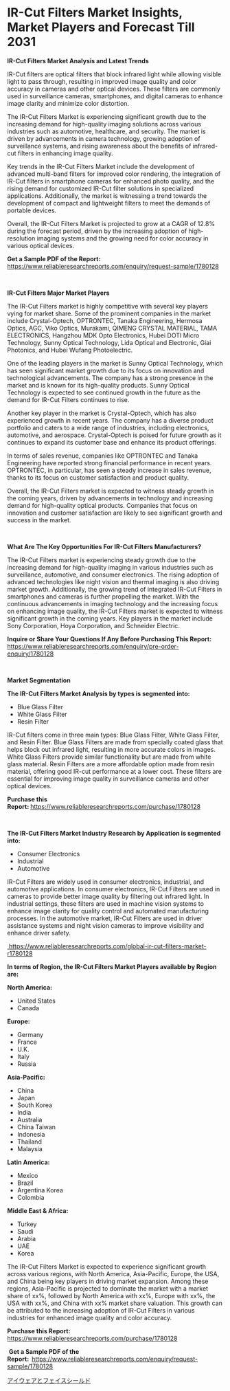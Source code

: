 <p><h1>IR-Cut Filters Market Insights, Market Players and Forecast Till 2031</h1></p><p><strong>IR-Cut Filters Market Analysis and Latest Trends</strong></p>
<p><p>IR-Cut filters are optical filters that block infrared light while allowing visible light to pass through, resulting in improved image quality and color accuracy in cameras and other optical devices. These filters are commonly used in surveillance cameras, smartphones, and digital cameras to enhance image clarity and minimize color distortion.</p><p>The IR-Cut Filters Market is experiencing significant growth due to the increasing demand for high-quality imaging solutions across various industries such as automotive, healthcare, and security. The market is driven by advancements in camera technology, growing adoption of surveillance systems, and rising awareness about the benefits of infrared-cut filters in enhancing image quality.</p><p>Key trends in the IR-Cut Filters Market include the development of advanced multi-band filters for improved color rendering, the integration of IR-Cut filters in smartphone cameras for enhanced photo quality, and the rising demand for customized IR-Cut filter solutions in specialized applications. Additionally, the market is witnessing a trend towards the development of compact and lightweight filters to meet the demands of portable devices.</p><p>Overall, the IR-Cut Filters Market is projected to grow at a CAGR of 12.8% during the forecast period, driven by the increasing adoption of high-resolution imaging systems and the growing need for color accuracy in various optical devices.</p></p>
<p><strong>Get a Sample PDF of the Report:&nbsp;</strong> <a href="https://www.reliableresearchreports.com/enquiry/request-sample/1780128">https://www.reliableresearchreports.com/enquiry/request-sample/1780128</a></p>
<p>&nbsp;</p>
<p><strong>IR-Cut Filters Major Market Players</strong></p>
<p><p>The IR-Cut Filters market is highly competitive with several key players vying for market share. Some of the prominent companies in the market include Crystal-Optech, OPTRONTEC, Tanaka Engineering, Hermosa Optics, AGC, Viko Optics, Murakami, QIMENG CRYSTAL MATERIAL, TAMA ELECTRONICS, Hangzhou MDK Opto Electronics, Hubei DOTI Micro Technology, Sunny Optical Technology, Lida Optical and Electronic, Giai Photonics, and Hubei Wufang Photoelectric.</p><p>One of the leading players in the market is Sunny Optical Technology, which has seen significant market growth due to its focus on innovation and technological advancements. The company has a strong presence in the market and is known for its high-quality products. Sunny Optical Technology is expected to see continued growth in the future as the demand for IR-Cut Filters continues to rise.</p><p>Another key player in the market is Crystal-Optech, which has also experienced growth in recent years. The company has a diverse product portfolio and caters to a wide range of industries, including electronics, automotive, and aerospace. Crystal-Optech is poised for future growth as it continues to expand its customer base and enhance its product offerings.</p><p>In terms of sales revenue, companies like OPTRONTEC and Tanaka Engineering have reported strong financial performance in recent years. OPTRONTEC, in particular, has seen a steady increase in sales revenue, thanks to its focus on customer satisfaction and product quality.</p><p>Overall, the IR-Cut Filters market is expected to witness steady growth in the coming years, driven by advancements in technology and increasing demand for high-quality optical products. Companies that focus on innovation and customer satisfaction are likely to see significant growth and success in the market.</p></p>
<p>&nbsp;</p>
<p><strong>What Are The Key Opportunities For IR-Cut Filters Manufacturers?</strong></p>
<p><p>The IR-Cut Filters market is experiencing steady growth due to the increasing demand for high-quality imaging in various industries such as surveillance, automotive, and consumer electronics. The rising adoption of advanced technologies like night vision and thermal imaging is also driving market growth. Additionally, the growing trend of integrated IR-Cut Filters in smartphones and cameras is further propelling the market. With the continuous advancements in imaging technology and the increasing focus on enhancing image quality, the IR-Cut Filters market is expected to witness significant growth in the coming years. Key players in the market include Sony Corporation, Hoya Corporation, and Schneider Electric.</p></p>
<p><strong>Inquire or Share Your Questions If Any Before Purchasing This Report:</strong> <a href="https://www.reliableresearchreports.com/enquiry/pre-order-enquiry/1780128">https://www.reliableresearchreports.com/enquiry/pre-order-enquiry/1780128</a></p>
<p>&nbsp;</p>
<p><strong>Market Segmentation</strong></p>
<p><strong>The IR-Cut Filters Market Analysis by types is segmented into:</strong></p>
<p><ul><li>Blue Glass Filter</li><li>White Glass Filter</li><li>Resin Filter</li></ul></p>
<p><p>IR-Cut filters come in three main types: Blue Glass Filter, White Glass Filter, and Resin Filter. Blue Glass Filters are made from specially coated glass that helps block out infrared light, resulting in more accurate colors in images. White Glass Filters provide similar functionality but are made from white glass material. Resin Filters are a more affordable option made from resin material, offering good IR-cut performance at a lower cost. These filters are essential for improving image quality in surveillance cameras and other optical devices.</p></p>
<p><strong>Purchase this Report:&nbsp;</strong><a href="https://www.reliableresearchreports.com/purchase/1780128">https://www.reliableresearchreports.com/purchase/1780128</a></p>
<p>&nbsp;</p>
<p><strong>The IR-Cut Filters Market Industry Research by Application is segmented into:</strong></p>
<p><ul><li>Consumer Electronics</li><li>Industrial</li><li>Automotive</li></ul></p>
<p><p>IR-Cut Filters are widely used in consumer electronics, industrial, and automotive applications. In consumer electronics, IR-Cut Filters are used in cameras to provide better image quality by filtering out infrared light. In industrial settings, these filters are used in machine vision systems to enhance image clarity for quality control and automated manufacturing processes. In the automotive market, IR-Cut Filters are used in driver assistance systems and night vision cameras to improve visibility and enhance driver safety.</p></p>
<p><a href="https://www.reliableresearchreports.com/global-ir-cut-filters-market-r1780128">&nbsp;https://www.reliableresearchreports.com/global-ir-cut-filters-market-r1780128</a></p>
<p><strong>In terms of Region, the IR-Cut Filters Market Players available by Region are:</strong></p>
<p>
    <p> <strong> North America: </strong>
        <ul>
            <li>United States</li>
            <li>Canada</li>
        </ul>
        </p> 
    <p> <strong> Europe: </strong>
        <ul>
            <li>Germany</li>
            <li>France</li>
            <li>U.K.</li>
            <li>Italy</li>
            <li>Russia</li>
        </ul>
        </p> 
    <p> <strong> Asia-Pacific: </strong>
        <ul>
            <li>China</li>
            <li>Japan</li>
            <li>South Korea</li>
            <li>India</li>
            <li>Australia</li>
            <li>China Taiwan</li>
            <li>Indonesia</li>
            <li>Thailand</li>
            <li>Malaysia</li>
        </ul>
        </p> 
    <p> <strong> Latin America: </strong>
        <ul>
            <li>Mexico</li>
            <li>Brazil</li>
            <li>Argentina Korea</li>
            <li>Colombia</li>
        </ul>
        </p> 
    <p> <strong> Middle East & Africa: </strong>
        <ul>
            <li>Turkey</li>
            <li>Saudi</li>
            <li>Arabia</li>
            <li>UAE</li>
            <li>Korea</li>
        </ul>
    </p>
    </p>
<p><p>The IR-Cut Filters Market is expected to experience significant growth across various regions, with North America, Asia-Pacific, Europe, the USA, and China being key players in driving market expansion. Among these regions, Asia-Pacific is projected to dominate the market with a market share of xx%, followed by North America with xx%, Europe with xx%, the USA with xx%, and China with xx% market share valuation. This growth can be attributed to the increasing adoption of IR-Cut Filters in various industries for enhanced image quality and color accuracy.</p></p>
<p><strong>Purchase this Report: </strong><a href="https://www.reliableresearchreports.com/purchase/1780128">https://www.reliableresearchreports.com/purchase/1780128</a></p>
<p>&nbsp;<strong>Get a Sample PDF of the Report:&nbsp;&nbsp;</strong><a href="https://www.reliableresearchreports.com/enquiry/request-sample/1780128">https://www.reliableresearchreports.com/enquiry/request-sample/1780128</a></p>
<p><strong></strong></p>
<p><p><a href="https://github.com/ycmtqqhvk3273/Market-Research-Report-List-3/blob/main/2858802127253.md">アイウェアとフェイスシールド</a></p></p>